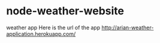 # node-weather-website
weather app
Here is the url of the app http://arian-weather-application.herokuapp.com/
